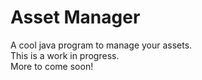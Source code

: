 # Asset Manager
A cool java program to manage your assets. <br>
This is a work in progress. <br>
More to come soon!
